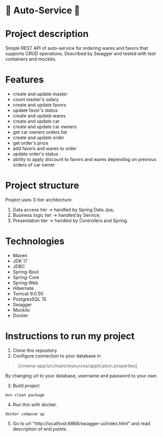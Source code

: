 # :car: Auto-Service :car:
# Project description
Simple REST API of auto-service for ordering wares and favors that supports CRUD operations. Described by Swagger and tested with test containers and mockito.
# Features
- create and update master
- count master's salary
- create and update favors
- update favor's status
- create and update wares
- create and update car
- create and update car owners
- get car owners orders list
- create and update order
- get order's price
- add favors and wares to order
- update order's status
- ability to apply discount to favors and wares depending on previous orders of car owner
# Project structure
Project uses 3-tier architecture:
1. Data access tier -> handled by Spring Data Jpa;
2. Business logic tier -> handled by Service;
3. Presentation tier -> handled by Controllers and Spring.
# Technologies
- Maven
- JDK 17
- JDBC
- Spring-Boot
- Spring-Core
- Spring-Web
- Hibernate
- Tomcat 9.0.50
- PostgresSQL 15
- Swagger
- Mockito
- Docker
# Instructions to run my project
1. Clone this repository <br/>
2. Configure connection to your database in
> [cinema-app/src/main/resources/application.properties]

By changing url to your database, username and password to your own. <br/>

3. Build project
```shell
mvn clean package
```

4. Run this with docker. <br/>
```shell
docker compose up
```
5. Go to url "http://localhost:6868/swagger-ui/index.html" and read description of end points.
